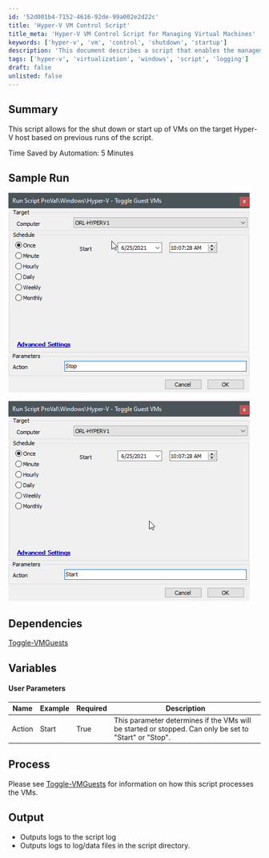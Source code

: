 ```yaml
---
id: '52d001b4-7152-4616-92de-99a002e2d22c'
title: 'Hyper-V VM Control Script'
title_meta: 'Hyper-V VM Control Script for Managing Virtual Machines'
keywords: ['hyper-v', 'vm', 'control', 'shutdown', 'startup']
description: 'This document describes a script that enables the management of virtual machines on a Hyper-V host, allowing users to start or shut down VMs based on previous executions of the script, ultimately saving time in the process.'
tags: ['hyper-v', 'virtualization', 'windows', 'script', 'logging']
draft: false
unlisted: false
---
```

## Summary

This script allows for the shut down or start up of VMs on the target Hyper-V host based on previous runs of the script.

Time Saved by Automation: 5 Minutes

## Sample Run

![Sample Run Image 1](../../../static/img/Hyper-V---Guest-VMs---StartStop/image_1.png)

![Sample Run Image 2](../../../static/img/Hyper-V---Guest-VMs---StartStop/image_2.png)

## Dependencies

[Toggle-VMGuests](https://proval.itglue.com/DOC-5078775-7410870)

## Variables

#### User Parameters

| Name    | Example | Required | Description                                                                                     |
|---------|---------|----------|-------------------------------------------------------------------------------------------------|
| Action  | Start   | True     | This parameter determines if the VMs will be started or stopped. Can only be set to "Start" or "Stop". |

## Process

Please see [Toggle-VMGuests](https://proval.itglue.com/DOC-5078775-7410870) for information on how this script processes the VMs.

## Output

- Outputs logs to the script log
- Outputs logs to log/data files in the script directory.







